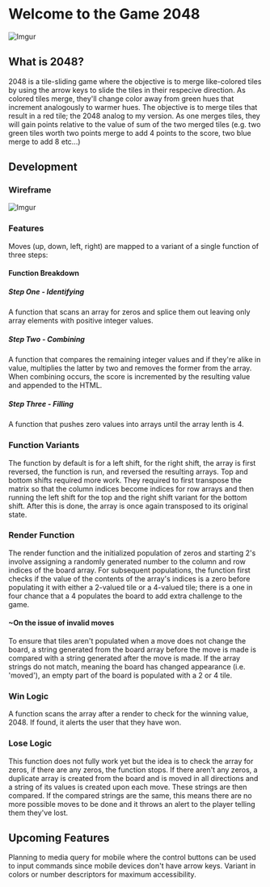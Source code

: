 # Welcome to the Game 2048
![Imgur](https://i.imgur.com/qRSECyn.png)
## What is 2048? 
2048 is a tile-sliding game where the objective is to merge like-colored tiles by using the arrow keys to slide the tiles in their respecive direction. As colored tiles merge, they'll change color away from green hues that increment analogously to warmer hues. The objective is to merge tiles that result in a red tile; the 2048 analog to my version. As one merges tiles, they will gain points relative to the value of sum of the two merged tiles (e.g. two green tiles worth two points merge to add 4 points to the score, two blue merge to add 8 etc...)

## Development

### Wireframe
![Imgur](https://i.imgur.com/RG545pY.png)

### Features
Moves (up, down, left, right) are mapped to a variant of a single function of three steps:

#### Function Breakdown

##### Step One - Identifying
A function that scans an array for zeros and splice them out leaving only array elements with positive integer values.

##### Step Two - Combining
A function that compares the remaining integer values and if they're alike in value, multiplies the latter by two and removes the former from the array. When combining occurs, the score is incremented by the resulting value and appended to the HTML.

##### Step Three - Filling
A function that pushes zero values into arrays until the array lenth is 4.

### Function Variants
The function by default is for a left shift, for the right shift, the array is first reversed, the function is run, and reversed the resulting arrays.
Top and bottom shifts required more work. They required to first transpose the matrix so that the column indices become indices for row arrays and then running the left shift for the top and the right shift variant for the bottom shift. After this is done, the array is once again transposed to its original state.

### Render Function
The render function and the initialized population of zeros and starting 2's involve assigning a randomly generated number to the column and row indices of the board array. For subsequent populations, the function first checks if the value of the contents of the array's indices is a zero before populating it with either a 2-valued tile or a 4-valued tile; there is a one in four chance that a 4 populates the board to add extra challenge to the game.

#### ~On the issue of invalid moves
To ensure that tiles aren't populated when a move does not change the board, a string generated from the board array before the move is made is compared with a string generated after the move is made. If the array strings do not match, meaning the board has changed appearance (i.e. 'moved'), an empty part of the board is populated with a 2 or 4 tile.

### Win Logic
A function scans the array after a render to check for the winning value, 2048. If found, it alerts the user that they have won.

### Lose Logic
This function does not fully work yet but the idea is to check the array for zeros, if there are any zeros, the function stops. If there aren't any zeros, a duplicate array is created from the board and is moved in all directions and a string of its values is created upon each move. These strings are then compared. If the compared strings are the same, this means there are no more possible moves to be done and it throws an alert to the player telling them they've lost.


## Upcoming Features

Planning to media query for mobile where the control buttons can be used to input commands since mobile devices don't have arrow keys.
Variant in colors or number descriptors for maximum accessibility.